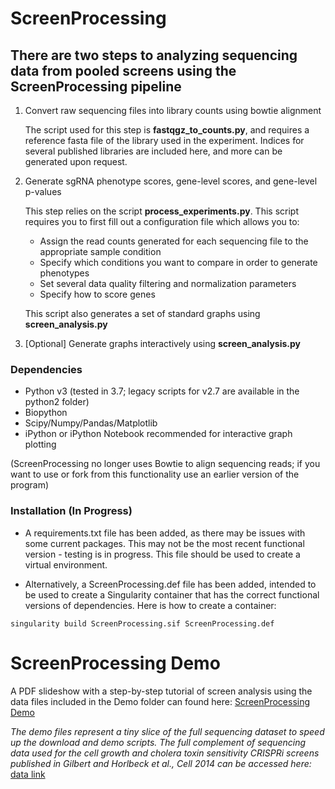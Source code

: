 
# ScreenProcessing

## There are two steps to analyzing sequencing data from pooled screens using the ScreenProcessing pipeline
1. Convert raw sequencing files into library counts using bowtie alignment

    The script used for this step is **fastqgz_to_counts.py**, and requires a reference fasta file of the library used in the
    experiment. Indices for several published libraries are included here, and more can be generated upon request.
    <p>
2. Generate sgRNA phenotype scores, gene-level scores, and gene-level p-values

    This step relies on the script **process_experiments.py**. This script requires you to first fill out a configuration file which allows you to:
    * Assign the read counts generated for each sequencing file to the appropriate sample condition
    * Specify which conditions you want to compare in order to generate phenotypes
    * Set several data quality filtering and normalization parameters
    * Specify how to score genes

    This script also generates a set of standard graphs using **screen_analysis.py**

3. [Optional] Generate graphs interactively using **screen_analysis.py**

### Dependencies
* Python v3 (tested in 3.7; legacy scripts for v2.7 are available in the python2 folder)
* Biopython
* Scipy/Numpy/Pandas/Matplotlib
* iPython or iPython Notebook recommended for interactive graph plotting

(ScreenProcessing no longer uses Bowtie to align sequencing reads; if you want to use or fork from this functionality use an earlier version of the program)

### Installation (In Progress)
* A requirements.txt file has been added, as there may be issues with some current packages. This may not be the most recent functional version - testing is in progress. This file should be used to create a virtual environment.

* Alternatively, a ScreenProcessing.def file has been added, intended to be used to create a Singularity container that has the correct functional versions of dependencies. Here is how to create a container:

`singularity build ScreenProcessing.sif ScreenProcessing.def`

# ScreenProcessing Demo
A PDF slideshow with a step-by-step tutorial of screen analysis using the data files included in the Demo folder can found here: [ScreenProcessing Demo](ScreenProcessing_tutorial.pdf)

*The demo files represent a tiny slice of the full sequencing dataset to speed up the download and demo scripts. The full complement of sequencing data used for the cell growth and cholera toxin sensitivity CRISPRi screens published in Gilbert and Horlbeck et al., Cell 2014 can be accessed here:* [data link](https://ucsf.box.com/s/gq1lsrrl1eaz9ur0j5zc6ww2ebfx24zn)
